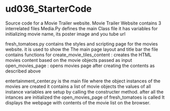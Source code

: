 # ud036_StarterCode
Source code for a Movie Trailer website.
Movie Trailer Website contains 3 interrelated files
Media.Py defines the main Class file 
it has variables for initializing movie name, its poster image and you tube url


fresh_tomatoes.py contains the styles and scripting page for the movies website.
it is used to show the The main page layout and title bar
the file contains functions for
create_movie_tiles_content : creates the HTML movies content based on the movie objects passed as input
open_movies_page : opens movies page after creating the contents as described above


entertainment_center.py is the main file where the object instances of the movies are created
it contains a list of movie objects 
the values of all instance variables are setup by calling the constructer method.
after all the intances are initialized the open_movies_page of fresh_tomatoes is called 
It displays the webpage with contents of the movie list on the browser. 